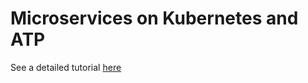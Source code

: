 # Microservices on Kubernetes and ATP

See a detailed tutorial [here](workshops/autonomous-transaction-processing/README.md)
